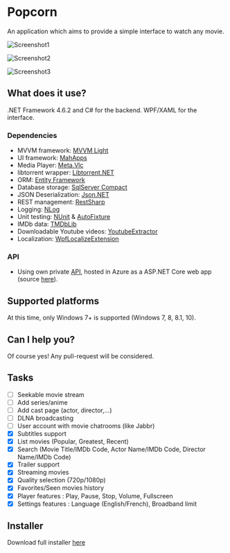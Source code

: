 # Popcorn

An application which aims to provide a simple interface to watch any movie.

![Screenshot1](https://cloud.githubusercontent.com/assets/8962802/9643432/2d85a3a4-51c2-11e5-87bf-55ee81d5cc7a.jpg)

![Screenshot2](https://cloud.githubusercontent.com/assets/8962802/9288484/e6f0a25e-4348-11e5-9317-f8c0dee12729.jpg)

![Screenshot3](https://cloud.githubusercontent.com/assets/8962802/9288481/dee26ee4-4348-11e5-972e-b7609bd07ca8.jpg)

## What does it use?
.NET Framework 4.6.2 and C# for the backend. WPF/XAML for the interface.

### Dependencies
* MVVM framework: [MVVM Light](https://mvvmlight.codeplex.com) 
* UI framework: [MahApps](https://github.com/MahApps/MahApps.Metro)
* Media Player: [Meta.Vlc](https://github.com/higankanshi/Meta.Vlc)
* libtorrent wrapper: [Libtorrent.NET](https://github.com/bbougot/Libtorrent.NET)
* ORM: [Entity Framework](https://github.com/aspnet/EntityFramework)
* Database storage: [SqlServer Compact](https://www.nuget.org/packages/Microsoft.SqlServer.Compact/)
* JSON Deserialization: [Json.NET](https://github.com/JamesNK/Newtonsoft.Json)
* REST management: [RestSharp](https://github.com/restsharp/RestSharp)
* Logging: [NLog](https://github.com/NLog/NLog)
* Unit testing: [NUnit](https://github.com/nunit/nunit) & [AutoFixture](https://github.com/AutoFixture/AutoFixture)
* IMDb data: [TMDbLib](https://github.com/LordMike/TMDbLib/)
* Downloadable Youtube videos: [YoutubeExtractor](https://github.com/flagbug/YoutubeExtractor)
* Localization: [WpfLocalizeExtension](https://github.com/SeriousM/WPFLocalizationExtension)

### API
* Using own private [API](https://popcornapi.azurewebsites.net/), hosted in Azure as a ASP.NET Core web app (source [here](https://github.com/bbougot/PopcornApi)).

## Supported platforms
At this time, only Windows 7+ is supported (Windows 7, 8, 8.1, 10).

## Can I help you?
Of course yes! Any pull-request will be considered.

## Tasks
- [ ] Seekable movie stream
- [ ] Add series/anime
- [ ] Add cast page (actor, director,...)
- [ ] DLNA broadcasting
- [ ] User account with movie chatrooms (like Jabbr)
- [x] Subtitles support
- [x] List movies (Popular, Greatest, Recent)
- [x] Search (Movie Title/IMDb Code, Actor Name/IMDb Code, Director Name/IMDb Code)
- [x] Trailer support
- [x] Streaming movies
- [x] Quality selection (720p/1080p)
- [x] Favorites/Seen movies history
- [x] Player features : Play, Pause, Stop, Volume, Fullscreen
- [x] Settings features : Language (English/French), Broadband limit

## Installer
Download full installer [here](https://github.com/bbougot/Popcorn/releases/download/1.6.0/Setup.exe)
